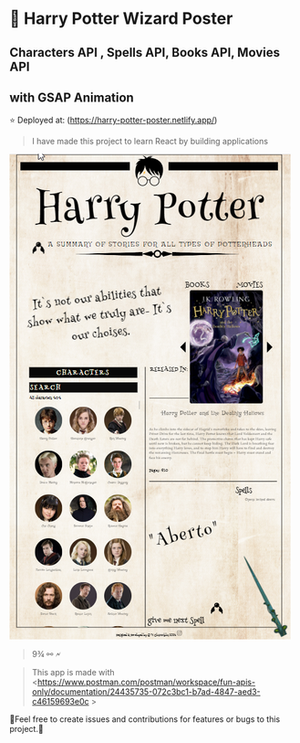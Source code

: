 # 🧙 Harry Potter Wizard Poster 

## Characters API , Spells API, Books API, Movies API
## with GSAP Animation

⭐ Deployed at: (<https://harry-potter-poster.netlify.app/>)


>I have made this project to learn React by building applications
>
![Wizard Poster](https://github.com/OlaCharn/harry-potter-poster-api/blob/main/src/Poster.png?raw=true)
> 9¾ ⚯ 🗲 

>This app is made with <https://www.postman.com/postman/workspace/fun-apis-only/documentation/24435735-072c3bc1-b7ad-4847-aed3-c46159693e0c >

🧡Feel free to create issues and contributions for features or bugs to this project.🧡
